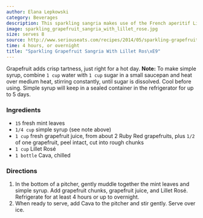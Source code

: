 ```yaml
---
author: Elana Lepkowski
category: Beverages
description: This sparkling sangria makes use of the French aperitif Lillet Ros\xE9, which comes already flavored with sweet and bitter orange peel and fruit liqueurs to boost the flavor of the pitcher drink.
image: sparkling_grapefruit_sangria_with_lillet_rose.jpg
size: serves 8
source: http://www.seriouseats.com/recipes/2014/05/sparkling-grapefruit-sangria-lillet-rose-pitcher-drink-recipe.html
time: 4 hours, or overnight
title: "Sparkling Grapefruit Sangria With Lillet Ros\xE9"
---
```


Grapefruit adds crisp tartness, just right for a hot day. **Note:** To make simple syrup, combine `1 cup` water with `1 cup` sugar in a small saucepan and heat over medium heat, stirring constantly, until sugar is dissolved. Cool before using. Simple syrup will keep in a sealed container in the refrigerator for up to 5 days.

### Ingredients

* `15` fresh mint leaves
* `1/4 cup` simple syrup (see note above)
* `1 cup` fresh grapefruit juice, from about 2 Ruby Red grapefruits, plus `1/2` of one grapefruit, peel intact, cut into rough chunks
* `1 cup` Lillet Rosé
* `1 bottle` Cava, chilled

### Directions

1. In the bottom of a pitcher, gently muddle together the mint leaves and simple syrup. Add grapefruit chunks, grapefruit juice, and Lillet Rosé. Refrigerate for at least 4 hours or up to overnight.
2. When ready to serve, add Cava to the pitcher and stir gently. Serve over ice.